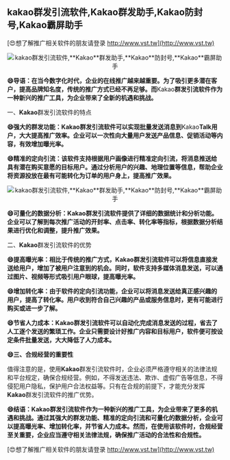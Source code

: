 ## **kakao群发引流软件,**Kakao**群发助手,**Kakao**防封号,**Kakao**霸屏助手**

[😍想了解推广相关软件的朋友请登录 http://www.vst.tw](http://www.vst.tw)

 <center><img src="https://vst.tw/MP4/tuiguang/png/8.png" alt="kakao群发引流软件,**Kakao**群发助手,**Kakao**防封号,**Kakao**霸屏助手"></center>

**😄导语：在当今数字化时代，企业的在线推广越来越重要。为了吸引更多潜在客户，提高品牌知名度，传统的推广方式已经不再足够。而**Kakao**群发引流软件作为一种新兴的推广工具，为企业带来了全新的机遇和挑战。**

一、**Kakao**群发引流软件的特点

**😄强大的群发功能：**Kakao**群发引流软件可以实现批量发送消息到**Kakao**Talk用户，大大提高推广效率。企业可以一次性向大量用户发送产品信息、促销活动等内容，有效增加曝光率。**

**😄精准的定向引流：该软件支持根据用户画像进行精准定向引流，将消息推送给具有潜在购买意愿的目标用户。通过分析用户的兴趣、地理位置等信息，帮助企业将资源投放在最有可能转化为订单的用户身上，提高推广效果。**

 <center><img src="https://vst.tw/MP4/tuiguang/png/5.png" alt="kakao群发引流软件,**Kakao**群发助手,**Kakao**防封号,**Kakao**霸屏助手"></center>

**😄可量化的数据分析：**Kakao**群发引流软件提供了详细的数据统计和分析功能。企业可以了解到每次推广活动的开封率、点击率、转化率等指标，根据数据分析结果进行优化和调整，提升推广效果。**

二、**Kakao**群发引流软件的优势

**😄提高曝光率：相比于传统的推广方式，**Kakao**群发引流软件可以将信息直接发送给用户，增加了被用户注意到的机会。同时，软件支持多媒体消息发送，可以通过图片、视频等形式吸引用户眼球，提高曝光率。**

**😄增加转化率：由于软件的定向引流功能，企业可以将消息发送给真正感兴趣的用户，提高了转化率。用户收到符合自己兴趣的产品或服务信息时，更有可能进行购买或进一步了解。**

**😄节省人力成本：**Kakao**群发引流软件可以自动化完成消息发送的过程，省去了人工逐个发送的繁琐工作。企业只需要设计好推广内容和目标用户，软件便可按设定条件批量发送，大大降低了人力成本。**

**😄三、合规经营的重要性**

值得注意的是，使用**Kakao**群发引流软件时，企业必须严格遵守相关的法律法规和平台规定，确保合规经营。例如，不得发送违法、欺诈、虚假广告等信息，不得侵犯用户隐私，保护用户合法权益等。只有在合规的前提下，才能充分发挥**Kakao**群发引流软件的推广优势。

**😄结语：**Kakao**群发引流软件作为一种新兴的推广工具，为企业带来了更多的机遇和挑战。通过其强大的群发功能、精准的定向引流和可量化的数据分析，企业可以提高曝光率、增加转化率，并节省人力成本。然而，在使用该软件时，合规经营至关重要，企业应当遵守相关法律法规，确保推广活动的合法性和合规性。**

[😍想了解推广相关软件的朋友请登录 http://www.vst.tw](http://www.vst.tw)



